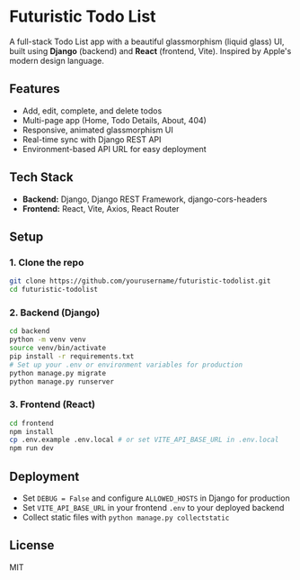 # Futuristic Todo List

A full-stack Todo List app with a beautiful glassmorphism (liquid glass) UI, built using **Django** (backend) and **React** (frontend, Vite). Inspired by Apple's modern design language.

## Features
- Add, edit, complete, and delete todos
- Multi-page app (Home, Todo Details, About, 404)
- Responsive, animated glassmorphism UI
- Real-time sync with Django REST API
- Environment-based API URL for easy deployment

## Tech Stack
- **Backend:** Django, Django REST Framework, django-cors-headers
- **Frontend:** React, Vite, Axios, React Router

## Setup

### 1. Clone the repo
```bash
git clone https://github.com/yourusername/futuristic-todolist.git
cd futuristic-todolist
```

### 2. Backend (Django)
```bash
cd backend
python -m venv venv
source venv/bin/activate
pip install -r requirements.txt
# Set up your .env or environment variables for production
python manage.py migrate
python manage.py runserver
```

### 3. Frontend (React)
```bash
cd frontend
npm install
cp .env.example .env.local # or set VITE_API_BASE_URL in .env.local
npm run dev
```

## Deployment
- Set `DEBUG = False` and configure `ALLOWED_HOSTS` in Django for production
- Set `VITE_API_BASE_URL` in your frontend `.env` to your deployed backend
- Collect static files with `python manage.py collectstatic`

## License
MIT 